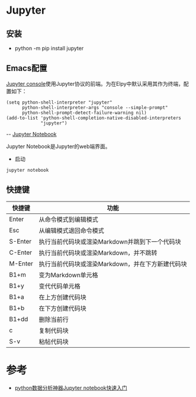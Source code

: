 # Jupyter
   
## 安装

   - python -m pip install jupyter

## Emacs配置

[Jupyter console](https://jupyter-console.readthedocs.io/en/stable/)使用Jupyter协议的前端。为在Elpy中默认采用其作为终端，配
置如下：

```
(setq python-shell-interpreter "jupyter"
      python-shell-interpreter-args "console --simple-prompt"
      python-shell-prompt-detect-failure-warning nil)
(add-to-list 'python-shell-completion-native-disabled-interpreters
             "jupyter")

```

-- [Jupyter Notebook](https://jupyter.readthedocs.io/en/latest/running.html)

Jupyter Notebook是Jupyter的web端界面。

- 启动
```
jupyter notebook
```

## 快捷键

| 快捷键  | 功能                                             |
|---------|--------------------------------------------------|
| Enter   | 从命令模式到编辑模式                             |
| Esc     | 从编辑模式退回命令模式                           |
| S-Enter | 执行当前代码块或渲染Markdown并跳到下一个代码块   |
| C-Enter | 执行当前代码块或渲染Markdown，并不跳转           |
| M-Enter | 执行当前代码块或渲染Markdown，并在下方新建代码块 |
| B1+m    | 变为Markdown单元格                               |
| B1+y    | 变代代码单元格                                   |
| B1+a    | 在上方创建代码块                                 |
| B1+b    | 在下方创建代码块                                 |
| B1+dd   | 删除当前行                                       |
| c       | 复制代码块                                       |
| S-v     | 粘帖代码块                                       |

# 参考

- [python数据分析神器Jupyter notebook快速入门](https://www.bilibili.com/video/av54100790?from=search&seid=13376866229910152959)